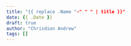 ```yaml
---
title: "{{ replace .Name "-" " " | title }}"
date: {{ .Date }}
draft: true
author: "Chrisdion Andrew"
tags: []
---
```


